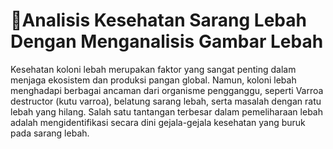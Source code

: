 # 🐝Analisis Kesehatan Sarang Lebah Dengan Menganalisis Gambar Lebah

Kesehatan koloni lebah merupakan faktor yang sangat penting dalam menjaga ekosistem dan produksi pangan global. Namun, koloni lebah menghadapi berbagai ancaman dari organisme pengganggu, seperti Varroa destructor (kutu varroa), belatung sarang lebah, serta masalah dengan ratu lebah yang hilang. Salah satu tantangan terbesar dalam pemeliharaan lebah adalah mengidentifikasi secara dini gejala-gejala kesehatan yang buruk pada sarang lebah.
